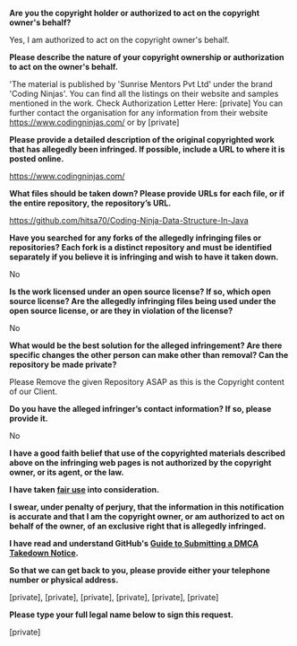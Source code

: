 **Are you the copyright holder or authorized to act on the copyright owner's behalf?**

Yes, I am authorized to act on the copyright owner's behalf.

**Please describe the nature of your copyright ownership or authorization to act on the owner's behalf.**

'The material is published by 'Sunrise Mentors Pvt Ltd' under the brand 'Coding Ninjas'. You can find all the listings on their website and samples mentioned in the work. Check Authorization Letter Here: [private] You can further contact the organisation for any information from their website https://www.codingninjas.com/ or by [private]

**Please provide a detailed description of the original copyrighted work that has allegedly been infringed. If possible, include a URL to where it is posted online.**

https://www.codingninjas.com/

**What files should be taken down? Please provide URLs for each file, or if the entire repository, the repository’s URL.**

https://github.com/hitsa70/Coding-Ninja-Data-Structure-In-Java

**Have you searched for any forks of the allegedly infringing files or repositories? Each fork is a distinct repository and must be identified separately if you believe it is infringing and wish to have it taken down.**

No

**Is the work licensed under an open source license? If so, which open source license? Are the allegedly infringing files being used under the open source license, or are they in violation of the license?**

No

**What would be the best solution for the alleged infringement? Are there specific changes the other person can make other than removal? Can the repository be made private?**

Please Remove the given Repository ASAP as this is the Copyright content of our Client.

**Do you have the alleged infringer’s contact information? If so, please provide it.**

No

**I have a good faith belief that use of the copyrighted materials described above on the infringing web pages is not authorized by the copyright owner, or its agent, or the law.**

**I have taken <a href="https://www.lumendatabase.org/topics/22">fair use</a> into consideration.**

**I swear, under penalty of perjury, that the information in this notification is accurate and that I am the copyright owner, or am authorized to act on behalf of the owner, of an exclusive right that is allegedly infringed.**

**I have read and understand GitHub's <a href="https://docs.github.com/articles/guide-to-submitting-a-dmca-takedown-notice/">Guide to Submitting a DMCA Takedown Notice</a>.**

**So that we can get back to you, please provide either your telephone number or physical address.**

[private], [private], [private], [private], [private], [private]

**Please type your full legal name below to sign this request.**

[private]
